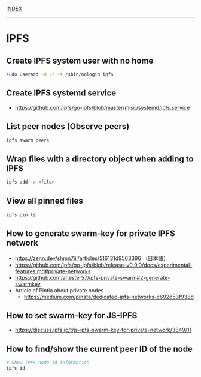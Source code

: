 [INDEX](../)

---

# IPFS

## Create IPFS system user with no home

```sh
sudo useradd -m -r -s /sbin/nologin ipfs
```

## Create IPFS systemd service

- https://github.com/ipfs/go-ipfs/blob/master/misc/systemd/ipfs.service

## List peer nodes (Observe peers)

```bash
ipfs swarm peers
```

## Wrap files with a directory object when adding to IPFS

```bash
ipfs add -w <file>
```

## View all pinned files

```bash
ipfs pin ls
```

## How to generate swarm-key for private IPFS network

- https://zenn.dev/shmn7iii/articles/516131d9563396 （日本語）
- https://github.com/ipfs/go-ipfs/blob/release-v0.9.0/docs/experimental-features.md#private-networks
- https://github.com/ahester57/ipfs-private-swarm#2-generate-swarmkey
- Article of Pintia about private nodes
  - https://medium.com/pinata/dedicated-ipfs-networks-c692d53f938d

## How to set swarm-key for JS-IPFS

- https://discuss.ipfs.io/t/js-ipfs-swarm-key-for-private-network/3849/11

## How to find/show the current peer ID of the node

```bash
# Show IPFS node id information
ipfs id
```
